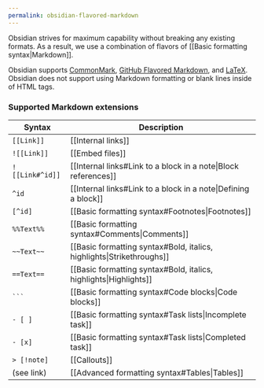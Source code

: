 ```yaml
---
permalink: obsidian-flavored-markdown
---
```

Obsidian strives for maximum capability without breaking any existing formats. As a result, we use a combination of flavors of [[Basic formatting syntax|Markdown]].

Obsidian supports [CommonMark](https://commonmark.org/), [GitHub Flavored Markdown](https://github.github.com/gfm/), and [LaTeX](https://www.latex-project.org/). Obsidian does not support using Markdown formatting or blank lines inside of HTML tags.

### Supported Markdown extensions

| Syntax          | Description                                                           |
| --------------- | --------------------------------------------------------------------- |
| `[[Link]]`      | [[Internal links]]                                                    |
| `![[Link]]`     | [[Embed files]]                                                       |
| `![[Link#^id]]` | [[Internal links#Link to a block in a note\|Block references]]        |
| `^id`           | [[Internal links#Link to a block in a note\|Defining a block]]        |
| `[^id]`         | [[Basic formatting syntax#Footnotes\|Footnotes]]                      |
| `%%Text%%`      | [[Basic formatting syntax#Comments\|Comments]]                        |
| `~~Text~~`      | [[Basic formatting syntax#Bold, italics, highlights\|Strikethroughs]] |
| `==Text==`      | [[Basic formatting syntax#Bold, italics, highlights\|Highlights]]     |
| `` ``` ``       | [[Basic formatting syntax#Code blocks\|Code blocks]]                  |
| `- [ ]`         | [[Basic formatting syntax#Task lists\|Incomplete task]]               |
| `- [x]`         | [[Basic formatting syntax#Task lists\|Completed task]]                |
| `> [!note]`     | [[Callouts]]                                                          |
| (see link)      | [[Advanced formatting syntax#Tables\|Tables]]                         |

